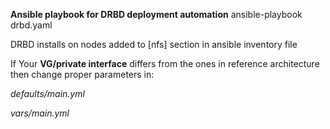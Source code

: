 **Ansible playbook for DRBD deployment automation**
ansible-playbook drbd.yaml

DRBD installs on nodes added to [nfs] section in ansible inventory file

If Your **VG/private interface** differs from the ones in reference architecture then change proper parameters in:

_defaults/main.yml_ 

_vars/main.yml_
